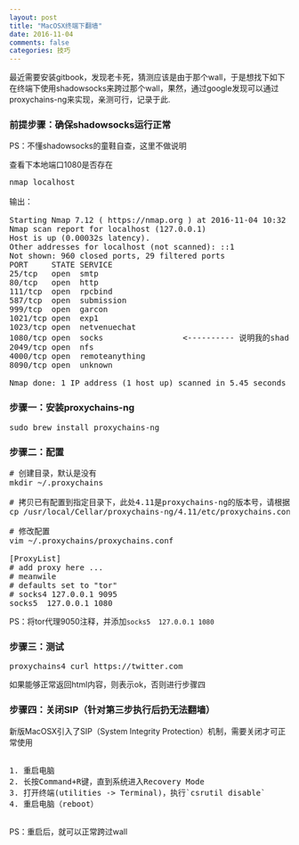```yaml
---
layout: post
title: "MacOSX终端下翻墙"
date: 2016-11-04
comments: false
categories: 技巧
---
```


最近需要安装gitbook，发现老卡死，猜测应该是由于那个wall，于是想找下如下在终端下使用shadowsocks来跨过那个wall，果然，通过google发现可以通过proxychains-ng来实现，亲测可行，记录于此.

### 前提步骤：确保shadowsocks运行正常

PS：不懂shadowsocks的童鞋自查，这里不做说明

查看下本地端口1080是否存在

<pre>
nmap localhost

输出：

Starting Nmap 7.12 ( https://nmap.org ) at 2016-11-04 10:32 CST
Nmap scan report for localhost (127.0.0.1)
Host is up (0.00032s latency).
Other addresses for localhost (not scanned): ::1
Not shown: 960 closed ports, 29 filtered ports
PORT     STATE SERVICE
25/tcp   open  smtp
80/tcp   open  http
111/tcp  open  rpcbind
587/tcp  open  submission
999/tcp  open  garcon
1021/tcp open  exp1
1023/tcp open  netvenuechat
1080/tcp open  socks                 <---------- 说明我的shadowsocks已正常运行
2049/tcp open  nfs
4000/tcp open  remoteanything
8090/tcp open  unknown

Nmap done: 1 IP address (1 host up) scanned in 5.45 seconds
</pre>


### 步骤一：安装proxychains-ng
<pre>
sudo brew install proxychains-ng
</pre>

### 步骤二：配置
<pre>
# 创建目录，默认是没有
mkdir ~/.proxychains

# 拷贝已有配置到指定目录下，此处4.11是proxychains-ng的版本号，请根据自己安装的版本号决定
cp /usr/local/Cellar/proxychains-ng/4.11/etc/proxychains.conf ~/.proxychains/proxychains.conf

# 修改配置
vim ~/.proxychains/proxychains.conf

[ProxyList]
# add proxy here ...
# meanwile
# defaults set to "tor"
# socks4 127.0.0.1 9095
socks5 	127.0.0.1 1080
</pre>
PS：将tor代理9050注释，并添加`socks5 	127.0.0.1 1080`

### 步骤三：测试
<pre>
proxychains4 curl https://twitter.com
</pre>

如果能够正常返回html内容，则表示ok，否则进行步骤四

### 步骤四：关闭SIP（针对第三步执行后扔无法翻墙）
新版MacOSX引入了SIP（System Integrity Protection）机制，需要关闭才可正常使用

<pre>

1. 重启电脑
2. 长按Command+R键，直到系统进入Recovery Mode
3. 打开终端(utilities -> Terminal)，执行`csrutil disable`
4. 重启电脑（reboot）

</pre>
PS：重启后，就可以正常跨过wall